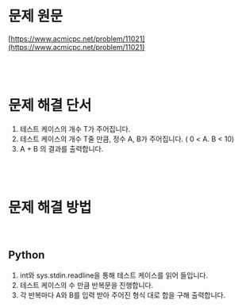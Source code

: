 # 문제 원문

[https://www.acmicpc.net/problem/11021](https://www.acmicpc.net/problem/11021)

<br><br>

# 문제 해결 단서

1. 테스트 케이스의 개수 T가 주어집니다.
2. 테스트 케이스의 개수 T줄 만큼, 정수 A, B가 주어집니다. ( 0 < A. B < 10)
3. A + B 의 결과를 출력합니다.

<br><br>

# 문제 해결 방법

<br>

## Python

1. int와 sys.stdin.readline을 통해 테스트 케이스를 읽어 들입니다.
2. 테스트 케이스의 수 만큼 반복문을 진행합니다.
3. 각 반복마다 A와 B를 입력 받아 주어진 형식 대로 합을 구해 출력합니다.
